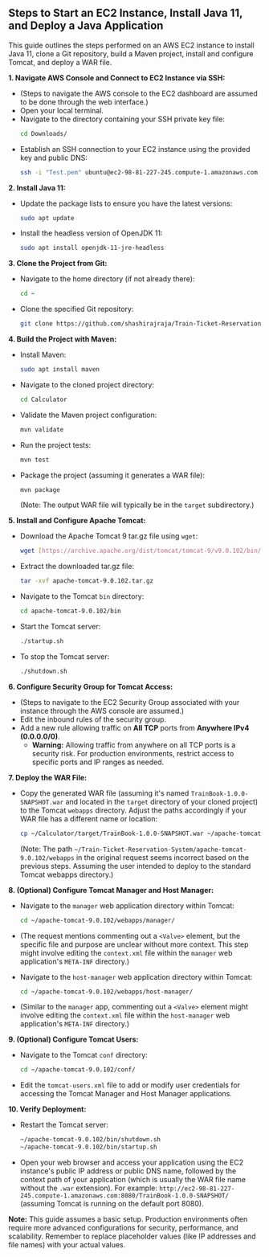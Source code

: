## Steps to Start an EC2 Instance, Install Java 11, and Deploy a Java Application

This guide outlines the steps performed on an AWS EC2 instance to install Java 11, clone a Git repository, build a Maven project, install and configure Tomcat, and deploy a WAR file.

**1. Navigate AWS Console and Connect to EC2 Instance via SSH:**

* (Steps to navigate the AWS console to the EC2 dashboard are assumed to be done through the web interface.)
* Open your local terminal.
* Navigate to the directory containing your SSH private key file:
    ```bash
    cd Downloads/
    ```
* Establish an SSH connection to your EC2 instance using the provided key and public DNS:
    ```bash
    ssh -i "Test.pem" ubuntu@ec2-98-81-227-245.compute-1.amazonaws.com
    ```

**2. Install Java 11:**

* Update the package lists to ensure you have the latest versions:
    ```bash
    sudo apt update
    ```
* Install the headless version of OpenJDK 11:
    ```bash
    sudo apt install openjdk-11-jre-headless
    ```

**3. Clone the Project from Git:**

* Navigate to the home directory (if not already there):
    ```bash
    cd ~
    ```
* Clone the specified Git repository:
    ```bash
    git clone https://github.com/shashirajraja/Train-Ticket-Reservation-System.git
    ```

**4. Build the Project with Maven:**

* Install Maven:
    ```bash
    sudo apt install maven
    ```
* Navigate to the cloned project directory:
    ```bash
    cd Calculator
    ```
* Validate the Maven project configuration:
    ```bash
    mvn validate
    ```
* Run the project tests:
    ```bash
    mvn test
    ```
* Package the project (assuming it generates a WAR file):
    ```bash
    mvn package
    ```
    (Note: The output WAR file will typically be in the `target` subdirectory.)

**5. Install and Configure Apache Tomcat:**

* Download the Apache Tomcat 9 tar.gz file using `wget`:
    ```bash
    wget [https://archive.apache.org/dist/tomcat/tomcat-9/v9.0.102/bin/apache-tomcat-9.0.102.tar.gz](https://archive.apache.org/dist/tomcat/tomcat-9/v9.0.102/bin/apache-tomcat-9.0.102.tar.gz)
    ```
* Extract the downloaded tar.gz file:
    ```bash
    tar -xvf apache-tomcat-9.0.102.tar.gz
    ```
* Navigate to the Tomcat `bin` directory:
    ```bash
    cd apache-tomcat-9.0.102/bin
    ```
* Start the Tomcat server:
    ```bash
    ./startup.sh
    ```
* To stop the Tomcat server:
    ```bash
    ./shutdown.sh
    ```

**6. Configure Security Group for Tomcat Access:**

* (Steps to navigate to the EC2 Security Group associated with your instance through the AWS console are assumed.)
* Edit the inbound rules of the security group.
* Add a new rule allowing traffic on **All TCP** ports from **Anywhere IPv4 (0.0.0.0/0)**.
    * **Warning:** Allowing traffic from anywhere on all TCP ports is a security risk. For production environments, restrict access to specific ports and IP ranges as needed.

**7. Deploy the WAR File:**

* Copy the generated WAR file (assuming it's named `TrainBook-1.0.0-SNAPSHOT.war` and located in the `target` directory of your cloned project) to the Tomcat `webapps` directory. Adjust the paths accordingly if your WAR file has a different name or location:
    ```bash
    cp ~/Calculator/target/TrainBook-1.0.0-SNAPSHOT.war ~/apache-tomcat-9.0.102/webapps/
    ```
    (Note: The path `~/Train-Ticket-Reservation-System/apache-tomcat-9.0.102/webapps` in the original request seems incorrect based on the previous steps. Assuming the user intended to deploy to the standard Tomcat webapps directory.)

**8. (Optional) Configure Tomcat Manager and Host Manager:**

* Navigate to the `manager` web application directory within Tomcat:
    ```bash
    cd ~/apache-tomcat-9.0.102/webapps/manager/
    ```
* (The request mentions commenting out a `<Valve>` element, but the specific file and purpose are unclear without more context. This step might involve editing the `context.xml` file within the `manager` web application's `META-INF` directory.)

* Navigate to the `host-manager` web application directory within Tomcat:
    ```bash
    cd ~/apache-tomcat-9.0.102/webapps/host-manager/
    ```
* (Similar to the `manager` app, commenting out a `<Valve>` element might involve editing the `context.xml` file within the `host-manager` web application's `META-INF` directory.)

**9. (Optional) Configure Tomcat Users:**

* Navigate to the Tomcat `conf` directory:
    ```bash
    cd ~/apache-tomcat-9.0.102/conf/
    ```
* Edit the `tomcat-users.xml` file to add or modify user credentials for accessing the Tomcat Manager and Host Manager applications.

**10. Verify Deployment:**

* Restart the Tomcat server:
    ```bash
    ~/apache-tomcat-9.0.102/bin/shutdown.sh
    ~/apache-tomcat-9.0.102/bin/startup.sh
    ```
* Open your web browser and access your application using the EC2 instance's public IP address or public DNS name, followed by the context path of your application (which is usually the WAR file name without the `.war` extension). For example: `http://ec2-98-81-227-245.compute-1.amazonaws.com:8080/TrainBook-1.0.0-SNAPSHOT/` (assuming Tomcat is running on the default port 8080).

**Note:** This guide assumes a basic setup. Production environments often require more advanced configurations for security, performance, and scalability. Remember to replace placeholder values (like IP addresses and file names) with your actual values.
